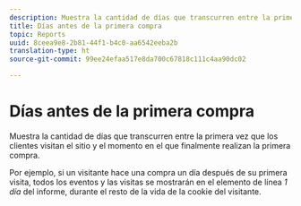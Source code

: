 ```yaml
---
description: Muestra la cantidad de días que transcurren entre la primera vez que los clientes visitan el sitio y el momento en el que finalmente realizan la primera compra.
title: Días antes de la primera compra
topic: Reports
uuid: 8ceea9e8-2b81-44f1-b4c0-aa6542eeba2b
translation-type: ht
source-git-commit: 99ee24efaa517e8da700c67818c111c4aa90dc02

---
```



# Días antes de la primera compra

Muestra la cantidad de días que transcurren entre la primera vez que los clientes visitan el sitio y el momento en el que finalmente realizan la primera compra.

Por ejemplo, si un visitante hace una compra un día después de su primera visita, todos los eventos y las visitas se mostrarán en el elemento de línea *1 día* del informe, durante el resto de la vida de la cookie del visitante.
